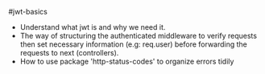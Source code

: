#jwt-basics
- Understand what jwt is and why we need it.
- The way of structuring the authenticated middleware to verify requests then set necessary information (e.g: req.user) before forwarding the requests to next (controllers).
- How to use package 'http-status-codes' to organize errors tidily